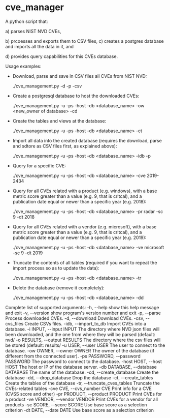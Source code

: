 # cve_manager
A python script that:

  a) parses NIST NVD CVEs, 
  
  b) prcoesses and exports them to CSV files, 
  c) creates a postgres database and imports all the data in it, and
  
  d) provides query capabilities for this CVEs database.

Usage examples: 

- Download, parse and save in CSV files all CVEs from NIST NVD:

  ./cve_management.py -d -p -csv
  
- Create a postgresql database to host the downloaded CVEs:

  ./cve_management.py -u <myuser> -ps <mypassword> -host <hostname or IP> -db <database_name> -ow <new_owner of database> -cd

- Create the tables and views at the database:

  ./cve_management.py -u <myuser> -ps <mypassword> -host <hostname or IP> -db <database_name> -ct

- Import all data into the created database (requires the download, parse and sdtore as CSV files first, as explained above):

  ./cve_management.py -u <myuser> -ps <mypassword> -host <hostname or IP> -db <database_name> -idb -p

- Query for a specific CVE:

  ./cve_management.py -u <myuser> -ps <mypassword> -host <hostname or IP> -db <database_name> -cve 2019-2434
    
- Query for all CVEs related with a product (e.g. windows), with a base metric score greater than a value (e.g. 9, that is critcal), and a publication date equal or newer than a specific year (e.g. 2018):

  ./cve_management.py -u <myuser> -ps <mypassword> -host <hostname or IP> -db <database_name> -pr radar -sc 9 -dt 2018
  
- Query for all CVEs related with a vendor (e.g. microsoft), with a base metric score greater than a value (e.g. 9, that is critcal), and a publication date equal or newer than a specific year (e.g. 2019):

  ./cve_management.py -u <myuser> -ps <mypassword> -host <hostname or IP> -db <database_name> -ve microsoft -sc 9 -dt 2019
  
- Truncate the contents of all tables (required if you want to repeat the import process so as to update the data): 

  ./cve_management.py -u <myuser> -ps <mypassword> -host <hostname or IP> -db <database_name> -tr
  
- Delete the database (remove it completely):

  ./cve_management.py -u <myuser> -ps <mypassword> -host <hostname or IP> -db <database_name> -dd

Complete list of supported arguments:
  -h, --help            show this help message and exit
  -v, --version         show program's version number and exit
  -p, --parse           Process downloaded CVEs.
  -d, --download        Download CVEs.
  -csv, --cvs_files     Create CSVs files.
  -idb, --import_to_db  Import CVEs into a database.
  -i INPUT, --input INPUT
                        The directory where NVD json files will been
                        downloaded, and the one from where they will be parsed
                        (default: nvd/
  -o RESULTS, --output RESULTS
                        The directory where the csv files will be stored
                        (default: results/
  -u USER, --user USER  The user to connect to the database.
  -ow OWNER, --owner OWNER
                        The owner of the database (if different from the
                        connected user).
  -ps PASSWORD, --password PASSWORD
                        The password to connect to the database.
  -host HOST, --host HOST
                        The host or IP of the database server.
  -db DATABASE, --database DATABASE
                        The name of the database.
  -cd, --create_database
                        Create the database
  -dd, --drop_database  Drop the database
  -ct, --create_tables  Create the tables of the database
  -tr, --truncate_cves_tables
                        Truncate the CVEs-related tables
  -cve CVE, --cvs_number CVE
                        Print info for a CVE (CVSS score and other)
  -pr PRODUCT, --product PRODUCT
                        Print CVEs for a product
  -ve VENDOR, --vendor VENDOR
                        Print CVEs for a vendor for all products
  -sc SCORE, --score SCORE
                        Use base score as a selection criterion
  -dt DATE, --date DATE
                        Use base score as a selection criterion
